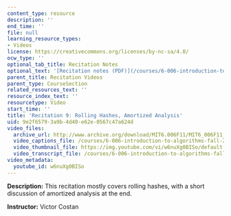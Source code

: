 ```yaml
---
content_type: resource
description: ''
end_time: ''
file: null
learning_resource_types:
- Videos
license: https://creativecommons.org/licenses/by-nc-sa/4.0/
ocw_type: ''
optional_tab_title: Recitation Notes
optional_text: '[Recitation notes (PDF)](/courses/6-006-introduction-to-algorithms-fall-2011/resources/mit6_006f11_rec09)'
parent_title: Recitation Videos
parent_type: CourseSection
related_resources_text: ''
resource_index_text: ''
resourcetype: Video
start_time: ''
title: 'Recitation 9: Rolling Hashes, Amortized Analysis'
uid: 9e2f6579-3a9b-4d40-e62e-0567c47a624d
video_files:
  archive_url: http://www.archive.org/download/MIT6.006F11/MIT6_006F11_rec09_300k.mp4
  video_captions_file: /courses/6-006-introduction-to-algorithms-fall-2011/c0ff478aa45858aa868335f574572c58_w6nuXg0BISo.vtt
  video_thumbnail_file: https://img.youtube.com/vi/w6nuXg0BISo/default.jpg
  video_transcript_file: /courses/6-006-introduction-to-algorithms-fall-2011/d31772a72d7c51fd2149137c3c5b9a12_w6nuXg0BISo.pdf
video_metadata:
  youtube_id: w6nuXg0BISo
---
```


**Description:** This recitation mostly covers rolling hashes, with a short discussion of amortized analysis at the end.

**Instructor:** Victor Costan

